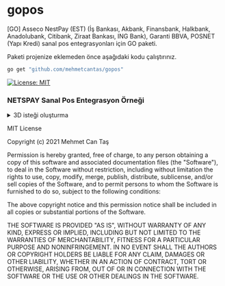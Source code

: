 # gopos
[GO] Asseco NestPay (EST) (İş Bankası, Akbank, Finansbank, Halkbank, Anadolubank, Citibank, Ziraat Bankası, ING Bank), Garanti BBVA, POSNET (Yapı Kredi) sanal pos entegrasyonları için GO paketi.



Paketi projenize eklemeden önce aşağıdaki kodu çalıştırınız.

```bash
go get "github.com/mehmetcantas/gopos"
```

[![License: MIT](https://img.shields.io/badge/License-MIT-yellow.svg)](https://opensource.org/licenses/MIT)

### NETSPAY Sanal Pos Entegrasyon Örneği

<details>
<summary>3D isteği oluşturma</summary>

Netspay sanal pos entegrasyonu için öncelikle gerekli bilgileri girerek 3D ekranına post edilecek formun oluşturulması sağlanmalıdır.
Aşağıdaki örnekte yer alan test bilgileri ile 3D ekranına post edilecek olan formu oluşturabilirsiniz.
Geriye dönen HTML form içeriğini herhangi bir HTML sayfasına eklediğinizde otomatik olarak 3D doğrulama sayfasına yönleneceksiniz.

```go
package main

import (
	"fmt"

	"github.com/mehmetcantas/gopos"
	"github.com/mehmetcantas/gopos/models"
)

func main() {
	req := models.PaymentGatewayRequest{
		CardHolderName:       "Mehmet Can Taş",
		CardNumber:           "4355084355084358", // test kredi kartı
		ExpireMonth:          "12",
		ExpireYear:           "26",
		CVV:                  "000",
		CustomerEmailAddress: "tass.mehmetcan@outlook.com",
		CompanyName:          "DOGO TASARIM SAN. ve TİC. A.Ş.",
		OrderNumber:          "12343242",
		OrderTotal:           142.54,
		InstallmentCount:     1,
		UserID:               "12312414",
		CurrencyCode:         "TL",
		LanguageCode:         "tr",
		CustomerIPAddress:    "127.0.0.1",
		CardType:             "VISA",
		SuccessURL:           "http://localhost:8090/netspay/verify",
		FailURL:              "http://localhost:8090/netspay/verify",
	}

	var netspay = netspay_provider.Netspay{
		UseSandbox:                 true,
		MerchantID:                 "100200000",
		StoreKey:                   "123456",
		BankName:                   "Akbank",
		ApiURL:                     "https://entegrasyon.asseco-see.com.tr/fim/est3Dgate",
		SecurityType:               "3D_PAY",
		UseManufacturerCardSupport: false,
	}
	res, _ := netspay.PreparePaymentGatewayForm(&req)
	
	fmt.Println(res)
}


```
 </details>

MIT License

Copyright (c) 2021 Mehmet Can Taş

Permission is hereby granted, free of charge, to any person obtaining a copy
of this software and associated documentation files (the "Software"), to deal
in the Software without restriction, including without limitation the rights
to use, copy, modify, merge, publish, distribute, sublicense, and/or sell
copies of the Software, and to permit persons to whom the Software is
furnished to do so, subject to the following conditions:

The above copyright notice and this permission notice shall be included in all
copies or substantial portions of the Software.

THE SOFTWARE IS PROVIDED "AS IS", WITHOUT WARRANTY OF ANY KIND, EXPRESS OR
IMPLIED, INCLUDING BUT NOT LIMITED TO THE WARRANTIES OF MERCHANTABILITY,
FITNESS FOR A PARTICULAR PURPOSE AND NONINFRINGEMENT. IN NO EVENT SHALL THE
AUTHORS OR COPYRIGHT HOLDERS BE LIABLE FOR ANY CLAIM, DAMAGES OR OTHER
LIABILITY, WHETHER IN AN ACTION OF CONTRACT, TORT OR OTHERWISE, ARISING FROM,
OUT OF OR IN CONNECTION WITH THE SOFTWARE OR THE USE OR OTHER DEALINGS IN THE
SOFTWARE.
